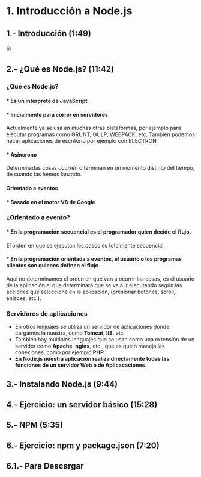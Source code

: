 # 1. Introducción a Node.js
 
## 1.- Introducción (1:49)

:+1:
 
## 2.- ¿Qué es Node.js? (11:42)

### ¿Qué es Node.js? 

#### * Es un interprete de JavaScript
#### * Inicialmente para correr en servidores
   Actualmente ya se usa en muchas otras plataformas, por ejemplo para ejecutar programas como GRUNT, GULP, WEBPACK, etc. También podemos hacer aplicaciones de escritorio por ejemplo con ELECTRON
#### * Asíncrono
   Determinadas cosas ocurren o terminan en un momento distinto del tiempo, de cuando las hemos lanzado.
#### Orientado a eventos
#### * Basado en el motor V8 de Google

### ¿Orientado a evento?

#### * En la programación secuencial es el programador quien decide el flujo.
   El orden en que se ejecutan los pasos es totalmente secuencial.
#### * En la programación orientada a eventos, el usuario o los programas clientes son quienes definen el flujo
   Aquí no determinamos el orden en que van a ocurrir las cosas, es el usuario de la aplicación el que determinará que se va a ir ejecutando según las acciones que seleccione en la aplicación, (presionar botones, scroll, enlaces, etc.).
   
### Servidores de aplicaciones

* En otros lenjuajes se utiliza un servidor de aplicaciones donde cargamos la nuestra, como **Tomcat**, **IIS**, etc.
* También hay múltiples lenguajes que se usan como una extensión de un servidor como **Apache**, **nginx**, etc., que es quien maneja las conexiones, como por ejemplo **PHP**.
* **En Node.js nuestra aplicación realiza directamente todas las funciones de un servidor Web o de Aplicacaciones**.


   
   
   

 
## 3.- Instalando Node.js (9:44)
 
## 4.- Ejercicio: un servidor básico (15:28)
 
## 5.- NPM (5:35)
 
## 6.- Ejercicio: npm y package.json (7:20)
 
## 6.1.- Para Descargar
